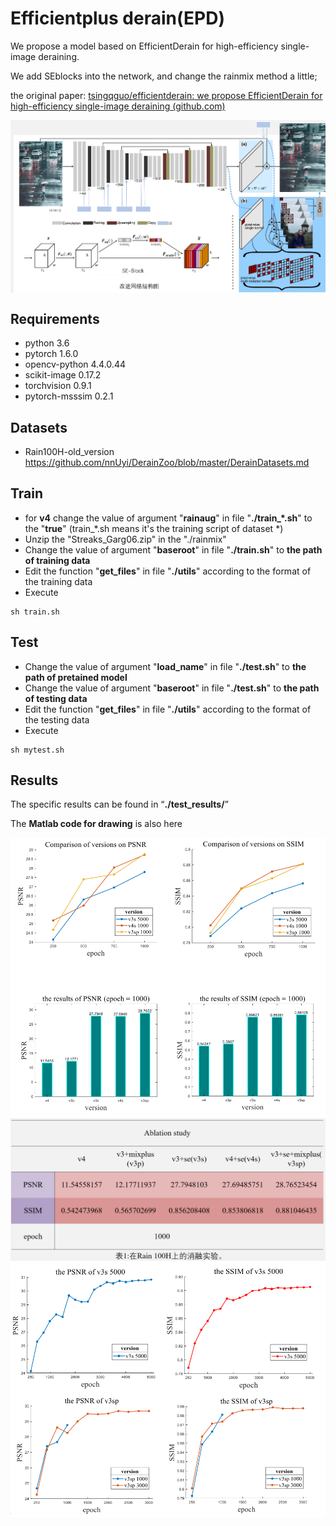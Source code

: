

# Efficientplus derain(EPD)

We propose a model based on EfficientDerain for high-efficiency single-image deraining.

We add SEblocks into the network, and change the rainmix method a little;

the original paper: [tsingqguo/efficientderain: we propose EfficientDerain for high-efficiency single-image deraining (github.com)](https://github.com/tsingqguo/efficientderain)

<img align="center" src="./results/structure.png" swidth="750">

## Requirements

- python 3.6
- pytorch 1.6.0
- opencv-python 4.4.0.44
- scikit-image 0.17.2
- torchvision 0.9.1
- pytorch-msssim 0.2.1

## Datasets

- Rain100H-old_version https://github.com/nnUyi/DerainZoo/blob/master/DerainDatasets.md



## Train

- for **v4** change the value of argument "**rainaug**" in file "**./train_*.sh**" to the "**true**" (train_*.sh means it's the training script of dataset *) 
- Unzip the "Streaks_Garg06.zip" in the "./rainmix"
- Change the value of argument "**baseroot**" in file "**./train.sh**" to **the path of training data**
- Edit the function "**get_files**" in file "**./utils**" according to the format of the training data
- Execute

```
sh train.sh
```

## Test

- Change the value of argument "**load_name**" in file "**./test.sh**" to **the path of pretained model**
- Change the value of argument "**baseroot**" in file "**./test.sh**" to **the path of testing data**
- Edit the function "**get_files**" in file "**./utils**" according to the format of the testing data
- Execute

```
sh mytest.sh
```

## Results

The specific results can be found in “**./test_results/**”

The **Matlab code for drawing** is also here



<img align="center" src="./results/epoch1000.png" swidth="750">

<img align="center" src="./results/ablation_study.png" swidth="750">



<img align="center" src="./results/v3s5000.png" swidth="750">

<img align="center" src="./results/v3sp.png" swidth="750">

